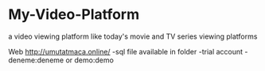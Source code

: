 # My-Video-Platform
a video viewing platform like today's movie and TV series viewing platforms

Web http://umutatmaca.online/
-sql file available in folder
-trial account
-deneme:deneme or demo:demo
